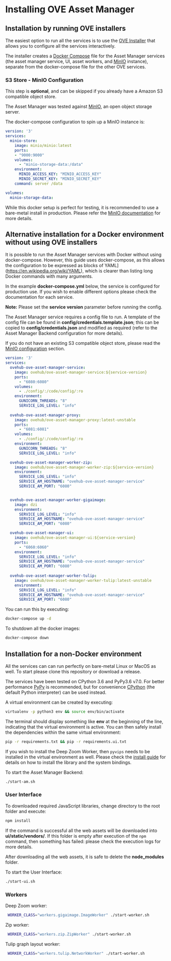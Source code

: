 # Installing OVE Asset Manager

## Installation by running OVE installers

The easiest option to run all the services is to use the [OVE Installer](https://github.com/ove/ove-install)
that allows you to configure all the services interactively.

The installer creates a [Docker Compose](https://docs.docker.com/compose/install/) file for the Asset Manager services (the
asset manager service, UI, asset workers, and [MinIO](http://minio.io/) instance), separate from the docker-compose
file for the other OVE services.

### S3 Store - MinIO Configuration

This step is **optional**, and can be skipped if you already have a Amazon S3 compatible object store.

The Asset Manager was tested against [MinIO](http://minio.io/), an open object storage server.

The docker-compose configuration to spin up a MinIO instance is:

```yaml
version: '3'
services:
  minio-store:
    image: minio/minio:latest
    ports:
    - "9000:9000"
    volumes:
      - "minio-storage-data:/data"
    environment:
      MINIO_ACCESS_KEY: "MINIO_ACCESS_KEY"
      MINIO_SECRET_KEY: "MINIO_SECRET_KEY"
    command: server /data

volumes:
  minio-storage-data:
```

While this docker setup is perfect for testing, it is recommended to use a bare-metal install in production.
Please refer the [MinIO documentation](https://docs.minio.io/) for more details.

## Alternative installation for a Docker environment without using OVE installers

It is possible to run the Asset Manager services with Docker without using docker-compose.
However, this guide uses docker-compose, as this allows the configuration to be expressed as blocks of
 YAML](https://en.wikipedia.org/wiki/YAML), which is clearer than listing long Docker commands with many arguments.

In the example **docker-compose.yml** below, the service is configured for production use. If you wish to enable different
options please check the documentation for each service.

**Note:** Please set the **service version** parameter before running the config.

The Asset Manager service requires a config file to run. A template of the config file can be found in
**config/credentials.template.json**; this can be copied to **config/credentials.json** and modified as required
(refer to the Asset Manager Backend configuration for more details).

If you do not have an existing S3 compatible object store, please read the [MinIO configuration](#s3-store---minio-configuration) section.

```yaml
version: '3'
services:
  ovehub-ove-asset-manager-service:
    image: ovehub/ove-asset-manager-service:${service-version}
    ports:
      - "6080:6080"
    volumes:
      - ./config/:/code/config/:ro
    environment:
      GUNICORN_THREADS: "8"
      SERVICE_LOG_LEVEL: "info"
  
  ovehub-ove-asset-manager-proxy:
    image: ovehub/ove-asset-manager-proxy:latest-unstable
    ports:
      - "6081:6081"
    volumes:
      - ./config/:/code/config/:ro
    environment:
      GUNICORN_THREADS: "8"
      SERVICE_LOG_LEVEL: "info"

  ovehub-ove-asset-manager-worker-zip:
    image: ovehub/ove-asset-manager-worker-zip:${service-version}
    environment:
      SERVICE_LOG_LEVEL: "info"
      SERVICE_AM_HOSTNAME: "ovehub-ove-asset-manager-service"
      SERVICE_AM_PORT: "6080"


  ovehub-ove-asset-manager-worker-gigaimage:
    image: dzi
    environment:
      SERVICE_LOG_LEVEL: "info"
      SERVICE_AM_HOSTNAME: "ovehub-ove-asset-manager-service"
      SERVICE_AM_PORT: "6080"

  ovehub-ove-asset-manager-ui:
    image: ovehub/ove-asset-manager-ui:${service-version}
    ports:
      - "6060:6060"
    environment:
      SERVICE_LOG_LEVEL: "info"
      SERVICE_AM_HOSTNAME: "ovehub-ove-asset-manager-service"
      SERVICE_AM_PORT: "6080"
      
  ovehub-ove-asset-manager-worker-tulip:
    image: ovehub/ove-asset-manager-worker-tulip:latest-unstable
    environment:
      SERVICE_LOG_LEVEL: "info"
      SERVICE_AM_HOSTNAME: "ovehub-ove-asset-manager-service"
      SERVICE_AM_PORT: "6080" 

```

You can run this by executing:

```bash
docker-compose up -d
```

To shutdown all the docker images:

```bash
docker-compose down
```


## Installation for a non-Docker environment

All the services can can run perfectly on bare-metal Linux or MacOS as well. To start please clone this repository
or download a release.

The services have been tested on CPython 3.6 and PyPy3.6 v7.0. For better performance [PyPy](https://pypy.org/) is
recommended, but for convenience [CPython](https://en.wikipedia.org/wiki/CPython) (the default Python interpreter) can
be used instead.

A virtual environment can be created by executing:

```bash
virtualenv -p python3 env && source env/bin/activate
```

The terminal should display something like **env** at the beginning of the line, indicating that the virtual
environment is active. You can then safely install the dependencies within the same virtual environment:


```bash
pip -r requirements.txt && pip -r requirements.ui.txt
```

If you wish to install the Deep Zoom Worker, then `pyvips` needs to be installed in the virtual environment as well.
Please check the [install guide](https://libvips.github.io/pyvips/README.html#install) for details on how to
install the library and the system bindings.

To start the Asset Manager Backend:

```bash
./start-am.sh
```

### User Interface

To downloaded required JavaScript libraries, change directory to the root folder and execute:

```bash
npm install
```

If the command is successful all the web assets will be downloaded into **ui/static/vendors/**. If this folder is empty
after execution of the `npm` command, then something has failed: please check the execution logs for more details.

After downloading all the web assets, it is safe to delete the **node_modules** folder.

To start the User Interface:

```bash
./start-ui.sh
```

### Workers

Deep Zoom worker:

```bash
 WORKER_CLASS="workers.gigaimage.ImageWorker" ./start-worker.sh
```

Zip worker:

```bash
 WORKER_CLASS="workers.zip.ZipWorker" ./start-worker.sh
```

Tulip graph layout worker:

```bash
 WORKER_CLASS="workers.tulip.NetworkWorker" ./start-worker.sh
```
